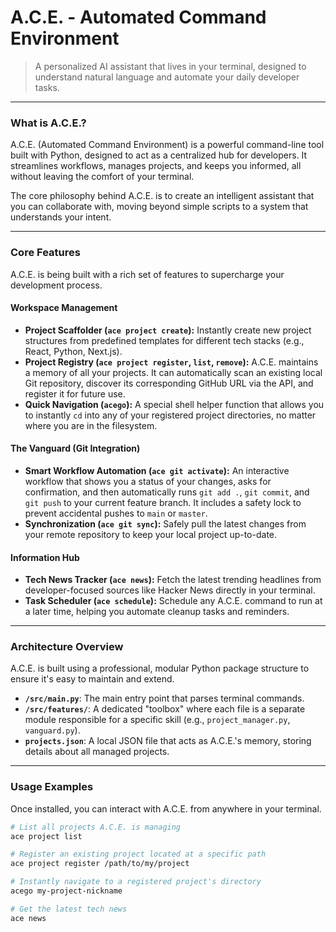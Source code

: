 # A.C.E. - Automated Command Environment

> A personalized AI assistant that lives in your terminal, designed to understand natural language and automate your daily developer tasks.

---

### What is A.C.E.?

A.C.E. (Automated Command Environment) is a powerful command-line tool built with Python, designed to act as a centralized hub for developers. It streamlines workflows, manages projects, and keeps you informed, all without leaving the comfort of your terminal.

The core philosophy behind A.C.E. is to create an intelligent assistant that you can collaborate with, moving beyond simple scripts to a system that understands your intent.

---

### Core Features

A.C.E. is being built with a rich set of features to supercharge your development process.

#### Workspace Management
* **Project Scaffolder (`ace project create`):** Instantly create new project structures from predefined templates for different tech stacks (e.g., React, Python, Next.js).
* **Project Registry (`ace project register`, `list`, `remove`):** A.C.E. maintains a memory of all your projects. It can automatically scan an existing local Git repository, discover its corresponding GitHub URL via the API, and register it for future use.
* **Quick Navigation (`acego`):** A special shell helper function that allows you to instantly `cd` into any of your registered project directories, no matter where you are in the filesystem.

#### The Vanguard (Git Integration)
* **Smart Workflow Automation (`ace git activate`):** An interactive workflow that shows you a status of your changes, asks for confirmation, and then automatically runs `git add .`, `git commit`, and `git push` to your current feature branch. It includes a safety lock to prevent accidental pushes to `main` or `master`.
* **Synchronization (`ace git sync`):** Safely pull the latest changes from your remote repository to keep your local project up-to-date.

#### Information Hub
* **Tech News Tracker (`ace news`):** Fetch the latest trending headlines from developer-focused sources like Hacker News directly in your terminal.
* **Task Scheduler (`ace schedule`):** Schedule any A.C.E. command to run at a later time, helping you automate cleanup tasks and reminders.

---

### Architecture Overview

A.C.E. is built using a professional, modular Python package structure to ensure it's easy to maintain and extend.

* **`/src/main.py`**: The main entry point that parses terminal commands.
* **`/src/features/`**: A dedicated "toolbox" where each file is a separate module responsible for a specific skill (e.g., `project_manager.py`, `vanguard.py`).
* **`projects.json`**: A local JSON file that acts as A.C.E.'s memory, storing details about all managed projects.

---

### Usage Examples

Once installed, you can interact with A.C.E. from anywhere in your terminal.

```bash
# List all projects A.C.E. is managing
ace project list

# Register an existing project located at a specific path
ace project register /path/to/my/project

# Instantly navigate to a registered project's directory
acego my-project-nickname

# Get the latest tech news
ace news

